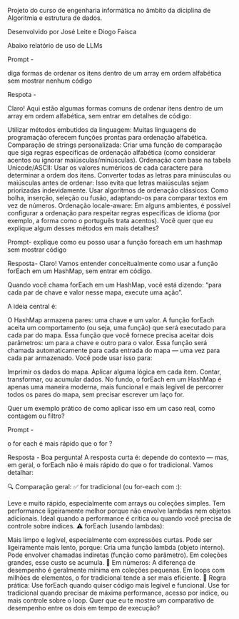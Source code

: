 Projeto do curso de engenharia informática no âmbito da diciplina de Algoritmia e estrutura de dados.

Desenvolvido por José Leite e Diogo Faísca

Abaixo relatório de uso de LLMs




Prompt -

diga formas de ordenar os itens dentro de um array em ordem alfabética sem mostrar nenhum código

Respota - 

Claro! Aqui estão algumas formas comuns de ordenar itens dentro de um array em ordem alfabética, sem entrar em detalhes de código:

Utilizar métodos embutidos da linguagem: Muitas linguagens de programação oferecem funções prontas para ordenação alfabética.
Comparação de strings personalizada: Criar uma função de comparação que siga regras específicas de ordenação alfabética (como considerar acentos ou ignorar maiúsculas/minúsculas).
Ordenação com base na tabela Unicode/ASCII: Usar os valores numéricos de cada caractere para determinar a ordem dos itens.
Converter todas as letras para minúsculas ou maiúsculas antes de ordenar: Isso evita que letras maiúsculas sejam priorizadas indevidamente.
Usar algoritmos de ordenação clássicos: Como bolha, inserção, seleção ou fusão, adaptando-os para comparar textos em vez de números.
Ordenação locale-aware: Em alguns ambientes, é possível configurar a ordenação para respeitar regras específicas de idioma (por exemplo, a forma como o português trata acentos).
Você quer que eu explique algum desses métodos em mais detalhes?

Prompt-
explique como eu posso usar a função foreach em um hashmap sem mostrar código

Resposta-
Claro! Vamos entender conceitualmente como usar a função forEach em um HashMap, sem entrar em código.

Quando você chama forEach em um HashMap, você está dizendo: “para cada par de chave e valor nesse mapa, execute uma ação”.

A ideia central é:

O HashMap armazena pares: uma chave e um valor.
A função forEach aceita um comportamento (ou seja, uma função) que será executado para cada par do mapa.
Essa função que você fornece precisa aceitar dois parâmetros: um para a chave e outro para o valor.
Essa função será chamada automaticamente para cada entrada do mapa — uma vez para cada par armazenado.
Você pode usar isso para:

Imprimir os dados do mapa.
Aplicar alguma lógica em cada item.
Contar, transformar, ou acumular dados.
No fundo, o forEach em um HashMap é apenas uma maneira moderna, mais funcional e mais legível de percorrer todos os pares do mapa, sem precisar escrever um laço for.

Quer um exemplo prático de como aplicar isso em um caso real, como contagem ou filtro?

Prompt -

o for each é mais rápido que o for ?

Resposta -
Boa pergunta! A resposta curta é: depende do contexto — mas, em geral, o forEach não é mais rápido do que o for tradicional. Vamos detalhar:

🔍 Comparação geral:
✅ for tradicional (ou for-each com :):

Leve e muito rápido, especialmente com arrays ou coleções simples.
Tem performance ligeiramente melhor porque não envolve lambdas nem objetos adicionais.
Ideal quando a performance é crítica ou quando você precisa de controle sobre índices.
⚠️ forEach (usando lambdas):

Mais limpo e legível, especialmente com expressões curtas.
Pode ser ligeiramente mais lento, porque:
Cria uma função lambda (objeto interno).
Pode envolver chamadas indiretas (função como parâmetro).
Em coleções grandes, esse custo se acumula.
🧪 Em números:
A diferença de desempenho é geralmente mínima em coleções pequenas.
Em loops com milhões de elementos, o for tradicional tende a ser mais eficiente.
🧠 Regra prática:
Use forEach quando quiser código mais legível e funcional.
Use for tradicional quando precisar de máxima performance, acesso por índice, ou mais controle sobre o loop.
Quer que eu te mostre um comparativo de desempenho entre os dois em tempo de execução?
